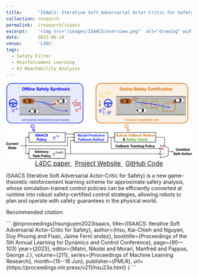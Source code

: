 ```yaml
---
title: 		"ISAACS: Iterative Soft Adversarial Actor Critic for Safety"
collection:	research
permalink: 	/research/isaacs
excerpt:    '<img src="/images/ISAACS/overview.png"  alt="drawing" width="400"/>'
date: 		2023-06-14
venue: 		'L4DC'
tags:
  - Safety Filter
  - Reinforcement Learning
  - HJ Reachability Analysis
---
```


<center>
	<img src="/images/ISAACS/overview.png"  alt="drawing" width="800"/>
</center>


<center>
	<a href="https://proceedings.mlr.press/v211/hsu23a.html" target="_blank" class="btn btn-danger">
		<span style="font-size: 120%;">
		    L4DC paper
		</span>
	</a>
    &nbsp;
	<a href="https://saferobotics.princeton.edu/research/isaacs" class="btn btn-success">
		<span style="font-size: 120%;">
			Project Website
		</span>
	</a>
	&nbsp;
	<a href="https://github.com/SafeRoboticsLab/ISAACS" class="btn btn-success">
		<span style="font-size: 120%;">
			GitHub Code
		</span>
	</a>
</center>


ISAACS (Iterative Soft Adversarial Actor-Critic for Safety) is a new game-theoretic reinforcement learning scheme for approximate safety analysis, whose simulation-trained control policies can be efficiently converted at runtime into robust safety-certified control strategies, allowing robots to plan and operate with safety guarantees in the physical world.


<p class="double_underline">Recommended citation:</p>
```
@inproceedings{hsunguyen2023isaacs,
    title={ISAACS: Iterative Soft Adversarial Actor-Critic for Safety},
    author={Hsu, Kai-Chieh and Nguyen, Duy Phuong and Fisac, Jaime Fern\`andez},
    booktitle={Proceedings of the 5th Annual Learning for Dynamics and Control Conference},
    page={90—103} 
    year={2023},
    editor={Matni, Nikolai and Morari, Manfred and Pappas, George J.},
    volume={211},
    series={Proceedings of Machine Learning Research},
    month={15--16 Jun},
    publisher={PMLR},
    url={https://proceedings.mlr.press/v211/hsu23a.html}
}
```
